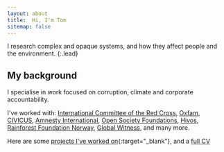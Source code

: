 ```yaml
---
layout: about
title:  Hi, I'm Tom
sitemap: false
---
```



<!--author-->


I research complex and opaque systems, and how they affect people and the environment.
{:.lead}


## My background

I specialise in work focused on corruption, climate and corporate accountability.  

I've worked with:
[International Committee of the Red Cross](https://www.icrc.org/), [Oxfam](https://www.oxfam.org/en), [CIVICUS](https://civicus.org/), [Amnesty International](https://www.amnesty.org/en/tech/), [Open Society Foundations](https://www.justiceinitiative.org/), [Hivos](https://hivos.org/), [Rainforest Foundation Norway](http://www.regnskog.no/en/), [Global Witness](https://www.globalwitness.org/en/), and many more.

Here are some [projects I've worked on](/projects){:target="_blank"}, and a [full CV](/resume)